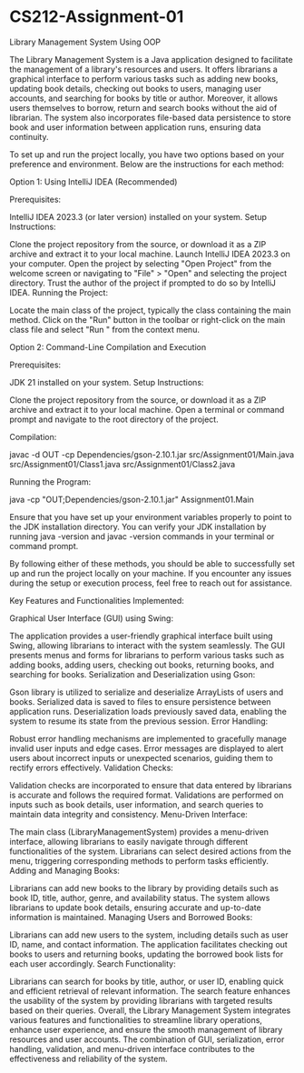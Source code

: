 # CS212-Assignment-01
Library Management System Using OOP

The Library Management System is a Java application designed to facilitate the management of a library's resources and users. It offers librarians a graphical interface to perform various tasks such as adding new books, updating book details, checking out books to users, managing user accounts, and searching for books by title or author. Moreover, it allows users themselves to borrow, return and search books without the aid of librarian. The system also incorporates file-based data persistence to store book and user information between application runs, ensuring data continuity.



To set up and run the project locally, you have two options based on your preference and environment. Below are the instructions for each method:

Option 1: Using IntelliJ IDEA (Recommended)

Prerequisites:

IntelliJ IDEA 2023.3 (or later version) installed on your system.
Setup Instructions:

Clone the project repository from the source, or download it as a ZIP archive and extract it to your local machine.
Launch IntelliJ IDEA 2023.3 on your computer.
Open the project by selecting "Open Project" from the welcome screen or navigating to "File" > "Open" and selecting the project directory.
Trust the author of the project if prompted to do so by IntelliJ IDEA.
Running the Project:

Locate the main class of the project, typically the class containing the main method.
Click on the "Run" button in the toolbar or right-click on the main class file and select "Run <MainClassName>" from the context menu.


Option 2: Command-Line Compilation and Execution

Prerequisites:

JDK 21 installed on your system.
Setup Instructions:

Clone the project repository from the source, or download it as a ZIP archive and extract it to your local machine.
Open a terminal or command prompt and navigate to the root directory of the project.

Compilation:

javac -d OUT -cp Dependencies/gson-2.10.1.jar src/Assignment01/Main.java src/Assignment01/Class1.java src/Assignment01/Class2.java

Running the Program:

java -cp "OUT;Dependencies/gson-2.10.1.jar" Assignment01.Main

Ensure that you have set up your environment variables properly to point to the JDK installation directory. You can verify your JDK installation by running java -version and javac -version commands in your terminal or command prompt.

By following either of these methods, you should be able to successfully set up and run the project locally on your machine. If you encounter any issues during the setup or execution process, feel free to reach out for assistance.




Key Features and Functionalities Implemented:

Graphical User Interface (GUI) using Swing:

The application provides a user-friendly graphical interface built using Swing, allowing librarians to interact with the system seamlessly.
The GUI presents menus and forms for librarians to perform various tasks such as adding books, adding users, checking out books, returning books, and searching for books.
Serialization and Deserialization using Gson:

Gson library is utilized to serialize and deserialize ArrayLists of users and books.
Serialized data is saved to files to ensure persistence between application runs.
Deserialization loads previously saved data, enabling the system to resume its state from the previous session.
Error Handling:

Robust error handling mechanisms are implemented to gracefully manage invalid user inputs and edge cases.
Error messages are displayed to alert users about incorrect inputs or unexpected scenarios, guiding them to rectify errors effectively.
Validation Checks:

Validation checks are incorporated to ensure that data entered by librarians is accurate and follows the required format.
Validations are performed on inputs such as book details, user information, and search queries to maintain data integrity and consistency.
Menu-Driven Interface:

The main class (LibraryManagementSystem) provides a menu-driven interface, allowing librarians to easily navigate through different functionalities of the system.
Librarians can select desired actions from the menu, triggering corresponding methods to perform tasks efficiently.
Adding and Managing Books:

Librarians can add new books to the library by providing details such as book ID, title, author, genre, and availability status.
The system allows librarians to update book details, ensuring accurate and up-to-date information is maintained.
Managing Users and Borrowed Books:

Librarians can add new users to the system, including details such as user ID, name, and contact information.
The application facilitates checking out books to users and returning books, updating the borrowed book lists for each user accordingly.
Search Functionality:

Librarians can search for books by title, author, or user ID, enabling quick and efficient retrieval of relevant information.
The search feature enhances the usability of the system by providing librarians with targeted results based on their queries.
Overall, the Library Management System integrates various features and functionalities to streamline library operations, enhance user experience, and ensure the smooth management of library resources and user accounts. The combination of GUI, serialization, error handling, validation, and menu-driven interface contributes to the effectiveness and reliability of the system.
